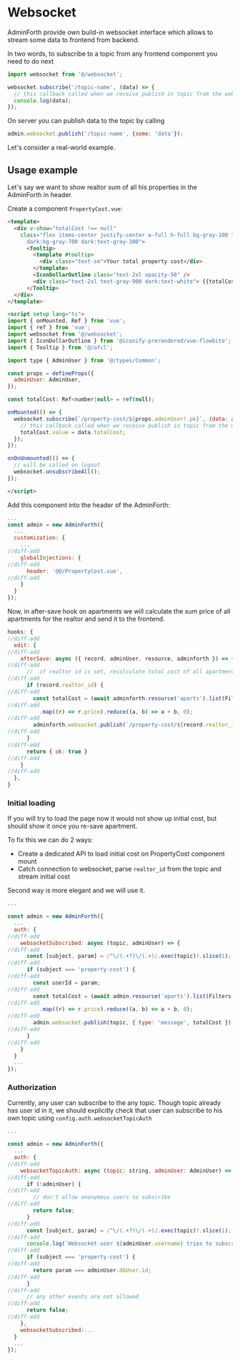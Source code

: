 
# Websocket

AdminForth provide own build-in websocket interface which allows to stream some data to frontend from backend.

In two words, to subscribe to a topic from any frontend component you need to do next

```javascript
import websocket from '@/websocket';

websocket.subscribe('/topic-name', (data) => {
  // this callback called when we receive publish in topic from the websocket
  console.log(data);
});
```

On server you can publish data to the topic by calling

```javascript
admin.websocket.publish('/topic-name', {some: 'data'});
```

Let's consider a real-world example.

## Usage example

Let's say we want to show realtor sum of all his properties in the AdminForth in header.

Create a component `PropertyCost.vue`:

```html title="./custom/PropertyCost.vue"
<template>
  <div v-show="totalCost !== null" 
    class="flex items-center justify-center w-full h-full bg-gray-100 text-gray-800 text-xs font-medium p-1 rounded 
      dark:bg-gray-700 dark:text-gray-300">
      <Tooltip>
        <template #tooltip>
          <div class="text-sm">Your total property cost</div>
        </template>
        <IconDollarOutline class="text-2xl opacity-50" />
        <div class="text-2xl text-gray-900 dark:text-white"> {{totalCost}}</div>
      </Tooltip>
  </div>
</template>

<script setup lang="ts">
import { onMounted, Ref } from 'vue';
import { ref } from 'vue';
import websocket from '@/websocket';
import { IconDollarOutline } from '@iconify-prerendered/vue-flowbite';
import { Tooltip } from '@/afcl';

import type { AdminUser } from '@/types/Common';

const props = defineProps({
  adminUser: AdminUser,
});

const totalCost: Ref<number|null> = ref(null);

onMounted(() => {
  websocket.subscribe(`/property-cost/${props.adminUser!.pk}`, (data: any) => {
    // this callback called when we receive publish in topic from the websocket
    totalCost.value = data.totalCost;
  });
});

onOnUnmounted(() => {
  // will be called on logout
  websocket.unsubscribeAll();
});

</script>
```


Add this component into the header of the AdminForth:

```javascript title="./index.ts"
...
const admin = new AdminForth({
  ...
  customization: {
    ...
//diff-add      
    globalInjections: {
//diff-add
      header: '@@/PropertyCost.vue',
//diff-add
    }
  }
});
```

Now, in after-save hook on apartments we will calculate the sum price of all apartments for the realtor and send it to the frontend.


```javascript title="./resources/apartment.ts"
hooks: {
//diff-add
  edit: {
//diff-add
    afterSave: async ({ record, adminUser, resource, adminforth }) => {
//diff-add
      //  if realtor id is set, recalculate total cost of all apartments
//diff-add
      if (record.realtor_id) {
//diff-add
        const totalCost = (await adminforth.resource('aparts').list(Filters.EQ('realtor_id', record.realtor_id)))
//diff-add
          .map((r) => r.price).reduce((a, b) => a + b, 0);
//diff-add
        adminforth.websocket.publish(`/property-cost/${record.realtor_id}`, { type: 'message', totalCost });
//diff-add
      }
//diff-add
      return { ok: true }
//diff-add
    }
//diff-add
  },
}
```

### Initial loading

If you will try to load the page now it would not show up initial cost, but should show it once you re-save apartment.

To fix this we can do 2 ways:
- Create a dedicated API to load initial cost on PropertyCost component mount
- Catch connection to websocket, parse `realtor_id` from the topic and stream initial cost

Second way is more elegant and we will use it.

```javascript title="./index.ts"
...

const admin = new AdminForth({
  ...
  auth: {
//diff-add
    websocketSubscribed: async (topic, adminUser) => {
//diff-add
      const [subject, param] = /^\/(.+?)\/(.+)/.exec(topic)!.slice(1);
//diff-add
      if (subject === 'property-cost') {
//diff-add
        const userId = param;
//diff-add
        const totalCost = (await admin.resource('aparts').list(Filters.EQ('realtor_id', userId)))
//diff-add
          .map((r) => r.price).reduce((a, b) => a + b, 0);
//diff-add
        admin.websocket.publish(topic, { type: 'message', totalCost });
//diff-add
      }
//diff-add
    }
  }
  ...
});

```

### Authorization

Currently, any user can subscribe to the any topic. Though topic already has user id in it, we should explicitly check that user can subscribe to his own topic using `config.auth.websocketTopicAuth`


```javascript title="./index.ts"
...

const admin = new AdminForth({
  ...
  auth: {
//diff-add
    websocketTopicAuth: async (topic: string, adminUser: AdminUser) => {
//diff-add
      if (!adminUser) {
//diff-add
        // don't allow anonymous users to subscribe
//diff-add
        return false;
      }
//diff-add
      const [subject, param] = /^\/(.+?)\/(.+)/.exec(topic)!.slice(1);
//diff-add
      console.log(`Websocket user ${adminUser.username} tries to subscribe to topic ${subject} with param ${param}`);
//diff-add
      if (subject === 'property-cost') {
//diff-add
        return param === adminUser.dbUser.id;
//diff-add
      }
//diff-add
      // any other events are not allowed
//diff-add
      return false;
//diff-add
    },
    websocketSubscribed:...
  }
  ...
});
  
``` 